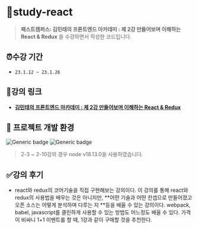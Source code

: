 # 📂study-react
> **패스트캠퍼스: 김민태의 프론트엔드 아카데미 : 제 2강 만들어보며 이해하는 React & Redux** 을 수강하면서 작성한 코드입니다.

## ⏰수강 기간
- `23.1.12 ~ 23.1.26`

## 🔗강의 링크
- **[김민태의 프론트엔드 아카데미 : 제 2강 만들어보며 이해하는 React & Redux](https://fastcampus.co.kr/dev_academy_kmt2)**

## 📌 프로젝트 개발 환경
  ![Generic badge](https://img.shields.io/badge/nodejs-v12.18.2-blue.svg) ![Generic badge](https://img.shields.io/badge/npm-v8.19.3-blue.svg)
  > 2-3 ~ 2-10강의 경우 node v18.13.0을 사용하였습니다.

## ✅강의 후기
- react와 redux의 코어기술을 직접 구현해보는 강의이다. 이 강의를 통해 react와 redux의 사용법을 배우는 것은 아니지만, **어떤 기술과 어떤 컨셉으로 만들어졌고 오픈 소스는 어떻게 분석하며 다루는 지 **등을 배울 수 있는 강의이다. webpack, babel, javascript를 클린하게 사용할 수 있는 방법도 어느정도 배울 수 있다. 가격이 비싸니 1+1 이벤트를 할 때, 1강과 같이 구매할 것을 추천한다.
